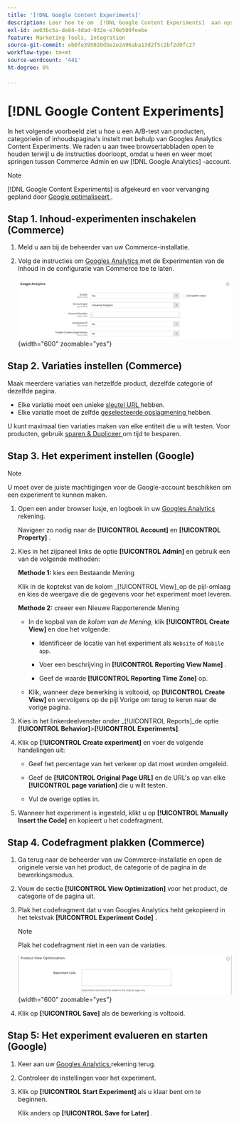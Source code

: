 ```yaml
---
title: '[!DNL Google Content Experiments]'
description: Leer hoe te om  [!DNL Google Content Experiments]  aan opstelling te gebruiken A/B test van de producten, de categorieën van Commerce, of inhoudspagina's.
exl-id: ae03bc5a-de84-4dad-932e-e79e509feebe
feature: Marketing Tools, Integration
source-git-commit: eb0fe395020dbe2e2496aba13d2f5c2bf2d0fc27
workflow-type: tm+mt
source-wordcount: '441'
ht-degree: 0%

---
```


# [!DNL Google Content Experiments]

In het volgende voorbeeld ziet u hoe u een A/B-test van producten, categorieën of inhoudspagina&#39;s instelt met behulp van Googles Analytics Content Experiments. We raden u aan twee browsertabbladen open te houden terwijl u de instructies doorloopt, omdat u heen en weer moet springen tussen Commerce Admin en uw [!DNL Google Analytics] -account.

>[!NOTE]
>
>[!DNL Google Content Experiments] is afgekeurd en voor vervanging gepland door [ Google optimaliseert ](https://support.google.com/optimize/answer/7084762?hl=en).

## Stap 1. Inhoud-experimenten inschakelen (Commerce)

1. Meld u aan bij de beheerder van uw Commerce-installatie.

1. Volg de instructies om [ Googles Analytics ](google-analytics.md) met de Experimenten van de Inhoud in de configuratie van Commerce toe te laten.

   ![ de configuratie van de Verkoop - Google API - Googles Analytics ](../configuration-reference/sales/assets/google-api-analytics-ee.png){width="600" zoomable="yes"}

## Stap 2. Variaties instellen (Commerce)

Maak meerdere variaties van hetzelfde product, dezelfde categorie of dezelfde pagina.

- Elke variatie moet een unieke [ sleutel URL ](../catalog/catalog-urls.md) hebben.
- Elke variatie moet de zelfde [ geselecteerde opslagmening ](../getting-started/websites-stores-views.md#scope-settings) hebben.

U kunt maximaal tien variaties maken van elke entiteit die u wilt testen. Voor producten, gebruik [ sparen &amp; Dupliceer ](../catalog/product-workspace.md) om tijd te besparen.

## Stap 3. Het experiment instellen (Google)

>[!NOTE]
>
>U moet over de juiste machtigingen voor de Google-account beschikken om een experiment te kunnen maken.

1. Open een ander browser lusje, en logboek in uw [ Googles Analytics ][2] rekening.

   Navigeer zo nodig naar de **[!UICONTROL Account]** en **[!UICONTROL Property]** .

1. Kies in het zijpaneel links de optie **[!UICONTROL Admin]** en gebruik een van de volgende methoden:

   **Methode 1:** kies een Bestaande Mening

   Klik in de koptekst van de kolom _[!UICONTROL View]_op de pijl-omlaag en kies de weergave die de gegevens voor het experiment moet leveren.

   **Methode 2:** creeer een Nieuwe Rapporterende Mening

   - In de kopbal van de _kolom van de Mening_, klik **[!UICONTROL Create View]** en doe het volgende:

      - Identificeer de locatie van het experiment als `Website` of `Mobile app`.

      - Voer een beschrijving in **[!UICONTROL Reporting View Name]** .

      - Geef de waarde **[!UICONTROL Reporting Time Zone]** op.

   - Klik, wanneer deze bewerking is voltooid, op **[!UICONTROL Create View]** en vervolgens op de pijl Vorige om terug te keren naar de vorige pagina.

1. Kies in het linkerdeelvenster onder _[!UICONTROL Reports]_de optie **[!UICONTROL Behavior]**>**[!UICONTROL Experiments]**.

1. Klik op **[!UICONTROL Create experiment]** en voer de volgende handelingen uit:

   - Geef het percentage van het verkeer op dat moet worden omgeleid.

   - Geef de **[!UICONTROL Original Page URL]** en de URL&#39;s op van elke **[!UICONTROL page variation]** die u wilt testen.

   - Vul de overige opties in.

1. Wanneer het experiment is ingesteld, klikt u op **[!UICONTROL Manually Insert the Code]** en kopieert u het codefragment.

## Stap 4. Codefragment plakken (Commerce)

1. Ga terug naar de beheerder van uw Commerce-installatie en open de originele versie van het product, de categorie of de pagina in de bewerkingsmodus.

1. Vouw de sectie **[!UICONTROL View Optimization]** voor het product, de categorie of de pagina uit.

1. Plak het codefragment dat u van Googles Analytics hebt gekopieerd in het tekstvak **[!UICONTROL Experiment Code]** .

   >[!NOTE]
   >
   >Plak het codefragment niet in een van de variaties.

   ![ de meningsoptimalisering van het Product ](../catalog/assets/product-view-optimization.png){width="600" zoomable="yes"}

1. Klik op **[!UICONTROL Save]** als de bewerking is voltooid.

## Stap 5: Het experiment evalueren en starten (Google)

1. Keer aan uw [ Googles Analytics ][2] rekening terug.

1. Controleer de instellingen voor het experiment.

1. Klik op **[!UICONTROL Start Experiment]** als u klaar bent om te beginnen.

   Klik anders op **[!UICONTROL Save for Later]** .


[2]: https://analytics.google.com/
